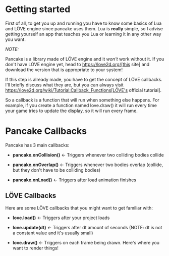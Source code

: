 # Getting started

First of all, to get you up and running you have to know some basics of Lua and LÖVE engine since pancake uses them. Lua is **really** simple, so I advise getting yourself an app that teaches you Lua or learning it in any other way you want.

*NOTE:*

Pancake is a library made of LÖVE engine and it *won't* work without it. If you don't have LÖVE engine yet, head to https://love2d.org/[this site] and download the version that is appropriate to your system!

If this step is already made, you have to get the concept of LÖVE callbacks. I'll briefly discuss what they are, but you can always visit https://love2d.org/wiki/Tutorial:Callback_Functions[LÖVE's official tutorial].

So a callback is a function that will run when something else happens. For example, if you create a function named love.draw() it will run every time your game tries to update the display, so it will run every frame.

# Pancake Callbacks

Pancake has 3 main callbacks:

* **pancake.onCollision()** <- Triggers whenever two colliding bodies collide

* **pancake.onOverlap()** <- Triggers whenever two bodies overlap (collide, but they don't have to be colliding bodies)

* **pancake.onLoad()** <- Triggers after load animation finishes

## LÖVE Callbacks

Here are some LÖVE callbacks that you might want to get familiar with:

* **love.load()** <- Triggers after your project loads

* **love.update(dt)** <- Triggers after dt amount of seconds (NOTE: dt is not a constant value and it's usually small)

* **love.draw()** <- Triggers on each frame being drawn. Here's where you want to render things!

